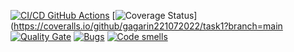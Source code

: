 [![CI/CD GitHub Actions](https://github.com/gagarin221072022/task1/actions/workflows/test-action.yml/badge.svg)](https://github.com/gagarin221072022/task1/actions/workflows/test-action.yml)
[![Coverage Status](https://coveralls.io/repos/github/gagarin221072022/task1/badge.svg?branch=main)](https://coveralls.io/github/gagarin221072022/task1?branch=main
[![Quality Gate](https://sonarcloud.io/api/project_badges/measure?project=gagarin221072022_task1&metric=alert_status)](https://sonarcloud.io/dashboard?id=gagarin221072022_task1)
[![Bugs](https://sonarcloud.io/api/project_badges/measure?project=gagarin221072022_task1&metric=bugs)](https://sonarcloud.io/summary/new_code?id=gagarin221072022_task1)
[![Code smells](https://sonarcloud.io/api/project_badges/measure?project=gagarin221072022_task1&metric=code_smells)](https://sonarcloud.io/dashboard?id=gagarin221072022_task1)
